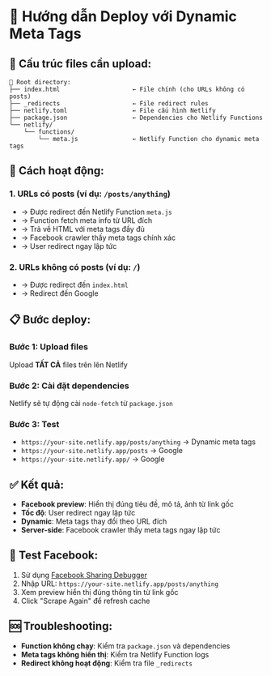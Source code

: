 # 🚀 Hướng dẫn Deploy với Dynamic Meta Tags

## 📁 Cấu trúc files cần upload:

```
📁 Root directory:
├── index.html                    ← File chính (cho URLs không có posts)
├── _redirects                    ← File redirect rules
├── netlify.toml                  ← File cấu hình Netlify
├── package.json                  ← Dependencies cho Netlify Functions
└── netlify/
    └── functions/
        └── meta.js               ← Netlify Function cho dynamic meta tags
```

## 🔧 Cách hoạt động:

### 1. **URLs có posts** (ví dụ: `/posts/anything`)
- → Được redirect đến Netlify Function `meta.js`
- → Function fetch meta info từ URL đích
- → Trả về HTML với meta tags đầy đủ
- → Facebook crawler thấy meta tags chính xác
- → User redirect ngay lập tức

### 2. **URLs không có posts** (ví dụ: `/`)
- → Được redirect đến `index.html`
- → Redirect đến Google

## 📋 Bước deploy:

### Bước 1: Upload files
Upload **TẤT CẢ** files trên lên Netlify

### Bước 2: Cài đặt dependencies
Netlify sẽ tự động cài `node-fetch` từ `package.json`

### Bước 3: Test
- `https://your-site.netlify.app/posts/anything` → Dynamic meta tags
- `https://your-site.netlify.app/posts` → Google
- `https://your-site.netlify.app/` → Google

## ✅ Kết quả:

- **Facebook preview**: Hiển thị đúng tiêu đề, mô tả, ảnh từ link gốc
- **Tốc độ**: User redirect ngay lập tức
- **Dynamic**: Meta tags thay đổi theo URL đích
- **Server-side**: Facebook crawler thấy meta tags ngay lập tức

## 🧪 Test Facebook:

1. Sử dụng [Facebook Sharing Debugger](https://developers.facebook.com/tools/debug/)
2. Nhập URL: `https://your-site.netlify.app/posts/anything`
3. Xem preview hiển thị đúng thông tin từ link gốc
4. Click "Scrape Again" để refresh cache

## 🆘 Troubleshooting:

- **Function không chạy**: Kiểm tra `package.json` và dependencies
- **Meta tags không hiển thị**: Kiểm tra Netlify Function logs
- **Redirect không hoạt động**: Kiểm tra file `_redirects`
